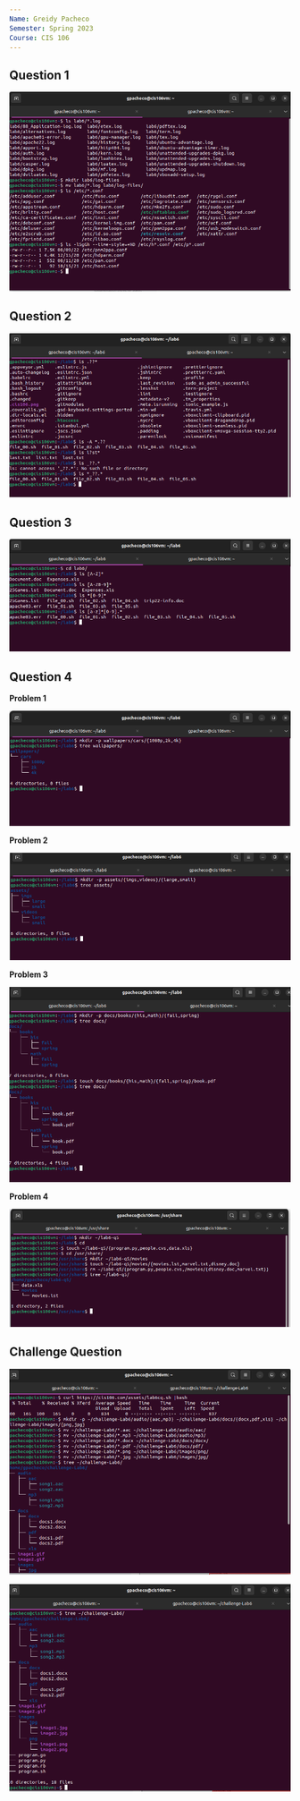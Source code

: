 ```yaml
---
Name: Greidy Pacheco
Semester: Spring 2023
Course: CIS 106
---
```


## Question 1

![Question1](Q1.1.png)

## Question 2

![Question2](Q2.1.png)

## Question 3

![Question 3](Q3.1.png)

## Question 4

**Problem 1**

![Problem1](Q4.1.png)

**Problem 2**

![Problem2](Q4.2.png)

**Problem 3**

![Problem3](Q4.3.png)

**Problem 4**

![Problem4](Q4.4.png)


## Challenge Question

![ChallengeQ](chalq1.1.png)

![ChallengeQ](chalq1.2.png)